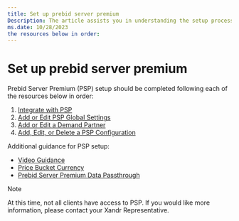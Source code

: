 ```yaml
---
title: Set up prebid server premium
Description: The article assists you in understanding the setup process for Prebid Server Premium (PSP), and it emphasizes the importance of following each resource in a specific order.
ms.date: 10/28/2023
the resources below in order:
---
```


# Set up prebid server premium

Prebid Server Premium (PSP) setup should be completed following each of the resources below in order:

1. [Integrate with PSP](integrate-with-psp.md)
1. [Add or Edit PSP Global Settings](add-or-edit-psp-global-settings.md)
1. [Add or Edit a Demand Partner](add-or-edit-a-demand-partner.md)
1. [Add, Edit, or Delete a PSP Configuration](add-edit-or-delete-a-psp-configuration.md)

Additional guidance for PSP setup:

- [Video Guidance](../monetize/video-guidance.md) 
- [Price Bucket Currency](../monetize/price-bucket-currency.md)
- [Prebid Server Premium Data Passthrough](prebid-server-premium-identity-and-user-syncing.md)

> [!NOTE]
> At this time, not all clients have access to PSP. If you would like more information, please contact your Xandr Representative.
